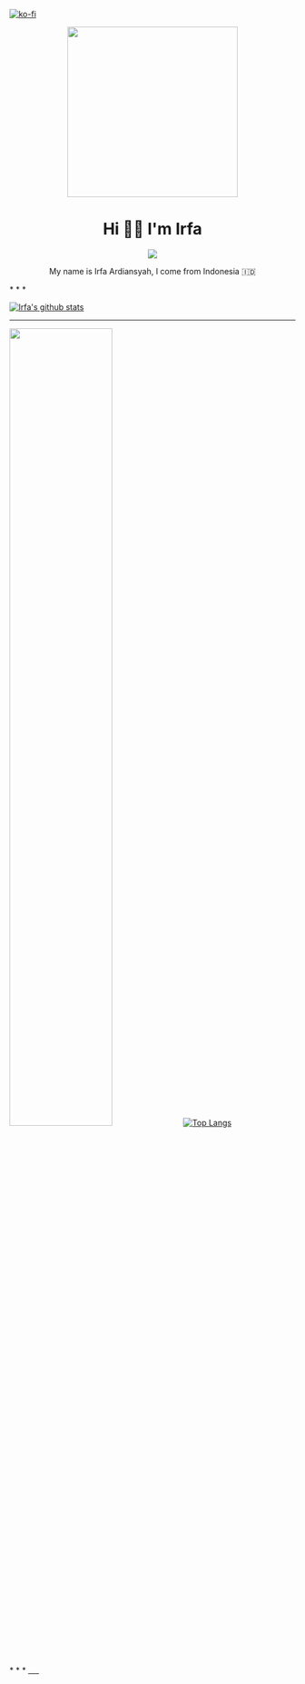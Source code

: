 [![ko-fi](https://www.ko-fi.com/img/githubbutton_sm.svg)](https://ko-fi.com/S6S52P7SN)
<div align="center">
  <img width="300px" src="https://user-images.githubusercontent.com/49023326/103261690-fa875680-49d4-11eb-882f-223d4d7231dd.gif">

 <h1>Hi 👋🏼 I'm Irfa</h1>
  <strong><img src="https://img.shields.io/badge/-%F0%9F%92%BB%20WEB%20DEVELOPER-lightblue?style=for-the-badge"></strong>
  <p>My name is Irfa Ardiansyah, I come from Indonesia 🇮🇩 </strong>
  </div>
* * *

[![Irfa's github stats](https://github-readme-stats.vercel.app/api?username=irfaardy&theme=graywhite&count_private=true)](https://github.com/irfaardy)



* * *
<p align="center">
  
<a href="https://wakatime.com"><img width="60%" src="https://wakatime.com/share/@irfaardy/c5f7f4da-def0-4179-a88c-26f7089a093a.svg" /></a>
[![Top Langs](https://github-readme-stats.vercel.app/api/top-langs/?username=irfaardy&theme=graywhite&show_icons=true)](https://github.com/irfaardy)
  
  </p>
* * *
___


